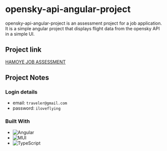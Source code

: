 # opensky-api-angular-project

opensky-api-angular-project is an assessment project for a job application. It is a simple angular project that displays flight data from the opensky API in a simple UI.

## Project link

[HAMOYE JOB ASSESSMENT](https://gist.github.com/Hamoye/a3c0d694629f1944967897f42380b93d)

## Project Notes

### Login details

- email: `traveler@gmail.com`
- password: `iloveflying`

### Built With

- ![Angular](https://img.shields.io/badge/Angular-DD0031?style=for-the-badge&logo=angular&logoColor=white)
- ![MUI](https://img.shields.io/badge/MUI-%230081CB.svg?style=for-the-badge&logo=mui&logoColor=white)
- ![TypeScript](https://img.shields.io/badge/typescript-%23007ACC.svg?style=for-the-badge&logo=typescript&logoColor=white)
